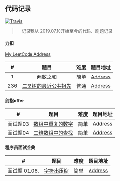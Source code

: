 ## 代码记录
[![Travis](https://img.shields.io/badge/language-C/C++-yellow.svg)]()

>　记录我从 2019.07.10开始至今的代码、刷题记录

#### 力扣

[My LeetCode Address](https://leetcode-cn.com/u/3srobin/)

| # | 题目 | 难度 | 题目地址 |
|:-:| :-: | :--: |  :--:  |
| 1 | [两数之和](./LeetCode/1.%20两数之和.cpp) | 简单 | [Address](https://leetcode-cn.com/problems/two-sum/) |  
| 236 | [二叉树的最近公共祖先](./LeetCode/236.%20二叉树的最近公共祖先.cpp) | 普通 | [Address](https://leetcode-cn.com/problems/lowest-common-ancestor-of-a-binary-tree/) |  

#### 剑指offer

| # | 题目 | 难度 | 题目地址 |
|:-:| :-: | :--: |  :--:  |
| 面试题03 | [数组中重复的数字](./剑指offer/面试题03.%20数组中重复的数字.cpp) | 简单 | [Address](https://leetcode-cn.com/problems/shu-zu-zhong-zhong-fu-de-shu-zi-lcof/submissions/) |  
| 面试题04 | [二维数组中的查找](./剑指offer/面试题04.%20二维数组中的查找.cpp) | 简单 | [Address](https://leetcode-cn.com/problems/er-wei-shu-zu-zhong-de-cha-zhao-lcof/) |

#### 程序员面试金典

| # | 题目 | 难度 | 题目地址 |
|:-:| :-: | :--: |  :--:  |
| 面试题 01.06. | [字符串压缩](./程序员面试金典/面试题%2001.06.%20字符串压缩.cpp) | 简单 | [Address](https://leetcode-cn.com/problems/compress-string-lcci/submissions/) |  

